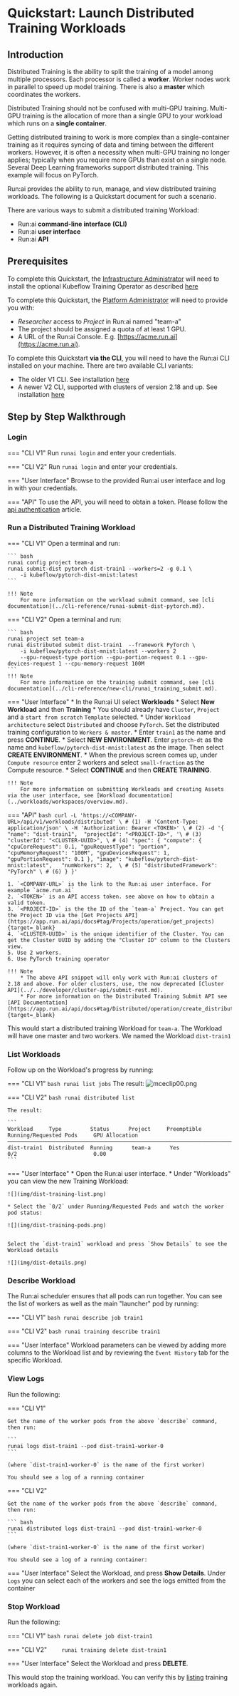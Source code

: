 # Quickstart: Launch Distributed Training Workloads

## Introduction

Distributed Training is the ability to split the training of a model among multiple processors. Each processor is called a __worker__. Worker nodes work in parallel to speed up model training. There is also a __master__ which coordinates the workers. 

Distributed Training should not be confused with multi-GPU training. Multi-GPU training is the allocation of more than a single GPU to your workload which runs on a **single container**.

Getting distributed training to work is more complex than a single-container training as it requires syncing of data and timing between the different workers. However, it is often a necessity when multi-GPU training no longer applies; typically when you require more GPUs than exist on a single node. Several Deep Learning frameworks support distributed training. This example will focus on PyTorch.

Run:ai provides the ability to run, manage, and view distributed training workloads. The following is a Quickstart document for such a scenario.

There are various ways to submit a distributed training Workload:

* Run:ai __command-line interface (CLI)__
* Run:ai __user interface__
* Run:ai __API__

## Prerequisites

To complete this Quickstart, the [Infrastructure Administrator](../../admin/overview-administrator.md) will need to install the optional Kubeflow Training Operator as described [here](../../admin/runai-setup/cluster-setup/cluster-prerequisites.md#distributed-training)

To complete this Quickstart, the [Platform Administrator](../../platform-admin/overview.md) will need to provide you with:

* _Researcher_ access to _Project_ in Run:ai named "team-a"
* The project should be assigned a quota of at least 1 GPU. 
* A URL of the Run:ai Console. E.g. [https://acme.run.ai](https://acme.run.ai).

To complete this Quickstart __via the CLI__, you will need to have the Run:ai CLI installed on your machine. There are two available CLI variants:

* The older V1 CLI. See installation [here](../../admin/researcher-setup/cli-install.md)
* A newer V2 CLI, supported with clusters of version 2.18 and up. See installation [here](../../admin/researcher-setup/new-cli-install.md)




## Step by Step Walkthrough

### Login

=== "CLI V1"
    Run `runai login` and enter your credentials.

=== "CLI V2"
    Run `runai login` and enter your credentials.

=== "User Interface"
    Browse to the provided Run:ai user interface and log in with your credentials.

=== "API"
    To use the API, you will need to obtain a token. Please follow the [api authentication](../../developer/rest-auth.md) article.



### Run a Distributed Training Workload


=== "CLI V1"
    Open a terminal and run:

    ``` bash
    runai config project team-a
    runai submit-dist pytorch dist-train1 --workers=2 -g 0.1 \
        -i kubeflow/pytorch-dist-mnist:latest
    ```

    !!! Note
        For more information on the workload submit command, see [cli documentation](../cli-reference/runai-submit-dist-pytorch.md).

=== "CLI V2"
    Open a terminal and run:

    ``` bash
    runai project set team-a
    runai distributed submit dist-train1  --framework PyTorch \
        -i kubeflow/pytorch-dist-mnist:latest --workers 2 
        --gpu-request-type portion --gpu-portion-request 0.1 --gpu-devices-request 1 --cpu-memory-request 100M
    ```
    !!! Note
        For more information on the training submit command, see [cli documentation](../cli-reference/new-cli/runai_training_submit.md).

=== "User Interface"
    * In the Run:ai UI select __Workloads__
    * Select __New Workload__ and then __Training__
    * You should already have `Cluster`, `Project` and a `start from scratch` `Template` selected. 
    * Under `Workload architecture` select `Distributed` and choose `PyTorch`. Set the distributed training configuration to `Workers & master`.
    * Enter `train1` as the name and press __CONTINUE__.
    * Select __NEW ENVIRONMENT__. Enter `pytorch-dt` as the name and `kubeflow/pytorch-dist-mnist:latest` as the image. Then select __CREATE ENVIRONMENT__.
    * When the previous screen comes up, under `Compute resource` enter 2 workers and select `small-fraction` as the Compute resource. 
    * Select __CONTINUE__ and then __CREATE TRAINING__.
    
    !!! Note
        For more information on submitting Workloads and creating Assets via the user interface, see [Workload documentation](../workloads/workspaces/overview.md).

=== "API"
    ``` bash
    curl -L 'https://<COMPANY-URL>/api/v1/workloads/distributed' \ # (1)
    -H 'Content-Type: application/json' \
    -H 'Authorization: Bearer <TOKEN>' \ # (2)
    -d '{ 
        "name": "dist-train1", 
        "projectId": "<PROJECT-ID>", '\ # (3)
        "clusterId": "<CLUSTER-UUID>", \ # (4)
        "spec": {
            "compute": {
                "cpuCoreRequest": 0.1,
                "gpuRequestType": "portion",
                "cpuMemoryRequest": "100M",
                "gpuDevicesRequest": 1,
                "gpuPortionRequest": 0.1
            },
            "image": "kubeflow/pytorch-dist-mnist:latest",  
            "numWorkers": 2,  \ # (5)
            "distributedFramework": "PyTorch" \ # (6)
        }
    }'
    ``` 

    1. `<COMPANY-URL>` is the link to the Run:ai user interface. For example `acme.run.ai`
    2. `<TOKEN>` is an API access token. see above on how to obtain a valid token.
    3. `<PROJECT-ID>` is the the ID of the `team-a` Project. You can get the Project ID via the [Get Projects API](https://app.run.ai/api/docs#tag/Projects/operation/get_projects){target=_blank}
    4. `<CLUSTER-UUID>` is the unique identifier of the Cluster. You can get the Cluster UUID by adding the "Cluster ID" column to the Clusters view. 
    5. Use 2 workers.
    6. Use PyTorch training operator 

    !!! Note
        * The above API snippet will only work with Run:ai clusters of 2.18 and above. For older clusters, use, the now deprecated [Cluster API](../../developer/cluster-api/submit-rest.md).
        * For more information on the Distributed Training Submit API see [API Documentation](https://app.run.ai/api/docs#tag/Distributed/operation/create_distributed){target=_blank} 

This would start a distributed training Workload for `team-a`. The Workload will have one master and two workers. We named the Workload ``dist-train1``

### List Workloads

Follow up on the Workload's progress by running:

=== "CLI V1"
    ``` bash
    runai list jobs
    ```
    The result:
    ![mceclip00.png](img/mceclip00.png)

=== "CLI V2"
    ``` bash
    runai distributed list
    ```

    The result:

    ```
    Workload     Type         Status      Project     Preemptible      Running/Requested Pods     GPU Allocation
    ───────────────────────────────────────────────────────────────────────────────────────────────────────────────
    dist-train1  Distributed  Running      team-a      Yes              0/2                        0.00
    ```

=== "User Interface"
    * Open the Run:ai user interface.
    * Under "Workloads" you can view the new Training Workload:

    ![](img/dist-training-list.png)

    * Select the `0/2` under Running/Requested Pods and watch the worker pod status:

    ![](img/dist-training-pods.png)


    Select the `dist-train1` workload and press `Show Details` to see the Workload details

    ![](img/dist-details.png) 


### Describe Workload

The Run:ai scheduler ensures that all pods can run together. You can see the list of workers as well as the main "launcher" pod by running:

=== "CLI V1"
    ``` bash
    runai describe job train1
    ```

=== "CLI V2"
    ``` bash
    runai training describe train1
    ```

=== "User Interface"
    Workload parameters can be viewed by adding more columns to the Workload list and by reviewing the `Event History` tab for the specific Workload. 

### View Logs

Run the following:

=== "CLI V1"

    Get the name of the worker pods from the above `describe` command, then run: 
    
    ```
    runai logs dist-train1 --pod dist-train1-worker-0
    ```

    (where `dist-train1-worker-0` is the name of the first worker)
    
    You should see a log of a running container

=== "CLI V2"

    Get the name of the worker pods from the above `describe` command, then run: 

    ``` bash
    runai distributed logs dist-train1 --pod dist-train1-worker-0
    ```

    (where `dist-train1-worker-0` is the name of the first worker)

    You should see a log of a running container:


=== "User Interface"
    Select the Workload, and press __Show Details__. Under `Logs` you can select each of the workers and see the logs emitted from the container

### Stop Workload

Run the following:

=== "CLI V1"
    ``` bash
    runai delete job dist-train1
    ```

=== "CLI V2"
    ```    
    runai training delete dist-train1
    ```

=== "User Interface"
    Select the Workload and press __DELETE__.

This would stop the training workload. You can verify this by [listing](#list-workloads) training workloads again.

